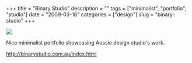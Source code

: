 +++
title = "Binary Studio"
description = ""
tags = ["minimalist", "portfolio", "studio"]
date = "2009-03-16"
categories = ["design"]
slug = "binary-studio"
+++


 

  <div id="screens-thumbs" class="clearfix">
    <div class="txt-center" id="design-submission"><a href="http://binarystudio.com.au/index.html"><img id='bluga-thumbnail-1539' class='bluga-thumbnail large' src='//konigi.com/media/bluga/
wt49be3cb2caa18_0.jpg'/></a></div>  
  </div>   
<p>Nice minimalist portfolio showcasing Aussie design studio's work. </p>
<p><a href="http://binarystudio.com.au/index.html">http://binarystudio.com.au/index.html</a></p>




